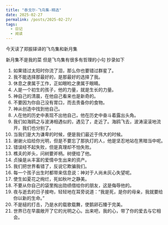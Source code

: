 ```yaml
---
title: "泰戈尔-飞鸟集-精选"
date: 2025-02-27
permalink: /posts/2025-02-27/
tags:
  - 日记
  - 阅读
---
```


今天读了郑振铎译的飞鸟集和新月集

新月集不是我的菜 但是飞鸟集有很多有哲理的小句 抄录如下

1. 如果错过太阳时你流了泪，那么你也要错过群星了。
2. 我不能选择那最好的，是那最好的选择了我。
3. 休息之隶属于工作，正如眼睑之隶属于眼睛。
4. 人是一个初生的孩子，他的力量，就是生长的力量。
5. 神自己的清晨，在他自己看来也是新奇的。
6. 不要因为你自己没有胃口，而去责备你的食物。
7. 神从创造中找到他自己。
8. 人在他的历史中表现不出他自己，他在历史中奋斗着露出头角。
9. 我们如海鸥之与波涛相遇似的，遇见了，走近了。海鸥飞去，波涛滚滚地流开，我们也分别了。
10. 当我们是大为谦卑的时候，便是我们最近于伟大的时候。
11. 谢谢火焰给你光明，但是不要忘了那执灯的人，他是坚忍地站在黑暗当中呢。
12. 错误经不起失败，但是真理却不怕失败。
13. 樵夫的斧头，问树要斧柄。树便给了他。
14. 贞操是从丰富的爱情中生出来的资产。
15. 我们把世界看错了，反说它欺骗我们。
16. 每一个孩子出生时都带来信息说：神对于人尚未灰心失望呢。
17. 使生如夏花之绚烂，死如秋叶之静美。
18. 不要从你自己的袋里掏出勋绩借给你的朋友，这是侮辱他的。
19. 夜与逝去的日子接吻，轻轻地在耳旁说道：“我是死，是你的母亲，我就要给你以新的生命。”
20. 不是槌的打击，乃是水的载歌载舞，使鹅卵石臻于完美。
21. 世界已在早晨敞开了它的光明之心。出来吧，我的心，带了你的爱去与它相会。


